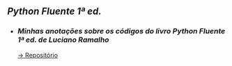 ## ***Python Fluente 1ª ed.***
- ### ***Minhas anotações sobre os códigos do livro Python Fluente 1ª ed. de Luciano Ramalho*** </br>
   <a href="https://github.com/LoukasLoukanos/Python-Fluente">→ Repositório</a>
  
